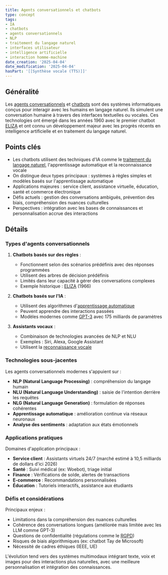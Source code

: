 ```yaml
---
title: Agents conversationnels et chatbots
type: concept
tags:
- IA
- chatbots
- agents conversationnels
- NLP
- traitement du langage naturel
- interfaces utilisateur
- intelligence artificielle
- interaction homme-machine
date_creation: '2025-04-04'
date_modification: '2025-04-04'
hasPart: '[[Synthèse vocale (TTS)]]'
---
```

## Généralité

Les [agents conversationnels](https://fr.wikipedia.org/wiki/Agent_conversationnel) et [chatbots](https://fr.wikipedia.org/wiki/Chatbot) sont des systèmes informatiques conçus pour interagir avec les humains en langage naturel. Ils simulent une conversation humaine à travers des interfaces textuelles ou vocales. Ces technologies ont émergé dans les années 1960 avec le premier chatbot [ELIZA](https://fr.wikipedia.org/wiki/ELIZA) et ont connu un développement majeur avec les progrès récents en intelligence artificielle et en traitement du langage naturel.

## Points clés

- Les chatbots utilisent des techniques d'IA comme le [traitement du langage naturel](https://fr.wikipedia.org/wiki/Traitement_automatique_du_langage_naturel), l'apprentissage automatique et la reconnaissance vocale
- On distingue deux types principaux : systèmes à règles simples et modèles basés sur l'apprentissage automatique
- Applications majeures : service client, assistance virtuelle, éducation, santé et commerce électronique
- Défis actuels : gestion des conversations ambiguës, prévention des biais, compréhension des nuances culturelles
- Perspectives : intégration avec les bases de connaissances et personnalisation accrue des interactions

## Détails

### Types d'agents conversationnels

1. **Chatbots basés sur des règles** : 
   - Fonctionnent selon des scénarios prédéfinis avec des réponses programmées
   - Utilisent des arbres de décision prédéfinis
   - Limités dans leur capacité à gérer des conversations complexes
   - Exemple historique : [ELIZA](https://fr.wikipedia.org/wiki/ELIZA) (1966)

2. **Chatbots basés sur l'IA** :
   - Utilisent des algorithmes d'[apprentissage automatique](https://fr.wikipedia.org/wiki/Apprentissage_automatique)
   - Peuvent apprendre des interactions passées
   - Modèles modernes comme [GPT-3](https://fr.wikipedia.org/wiki/GPT-3) avec 175 milliards de paramètres

3. **Assistants vocaux** :
   - Combinaison de technologies avancées de NLP et NLU
   - Exemples : Siri, Alexa, Google Assistant
   - Utilisent la [reconnaissance vocale](https://fr.wikipedia.org/wiki/Reconnaissance_vocale)

### Technologies sous-jacentes

Les agents conversationnels modernes s'appuient sur :
- **NLP (Natural Language Processing)** : compréhension du langage humain
- **NLU (Natural Language Understanding)** : saisie de l'intention derrière les requêtes
- **NLG (Natural Language Generation)** : formulation de réponses cohérentes
- **Apprentissage automatique** : amélioration continue via réseaux neuronaux
- **Analyse des sentiments** : adaptation aux états émotionnels

### Applications pratiques

Domaines d'application principaux :
- **Service client** : Assistants virtuels 24/7 (marché estimé à 10,5 milliards de dollars d'ici 2026)
- **Santé** : Suivi médical (ex: Woebot), triage initial
- **Finance** : Vérifications de solde, alertes de transactions
- **E-commerce** : Recommandations personnalisées
- **Éducation** : Tutoriels interactifs, assistance aux étudiants

### Défis et considérations

Principaux enjeux :
- Limitations dans la compréhension des nuances culturelles
- Cohérence des conversations longues (améliorée mais limitée avec les LLM comme GPT-3)
- Questions de confidentialité (régulations comme le [RGPD](https://fr.wikipedia.org/wiki/R%C3%A8glement_g%C3%A9n%C3%A9ral_sur_la_protection_des_donn%C3%A9es))
- Risques de biais algorithmiques (ex: chatbot Tay de Microsoft)
- Nécessité de cadres éthiques (IEEE, UE)

L'évolution tend vers des systèmes multimodaux intégrant texte, voix et images pour des interactions plus naturelles, avec une meilleure personnalisation et intégration des connaissances.